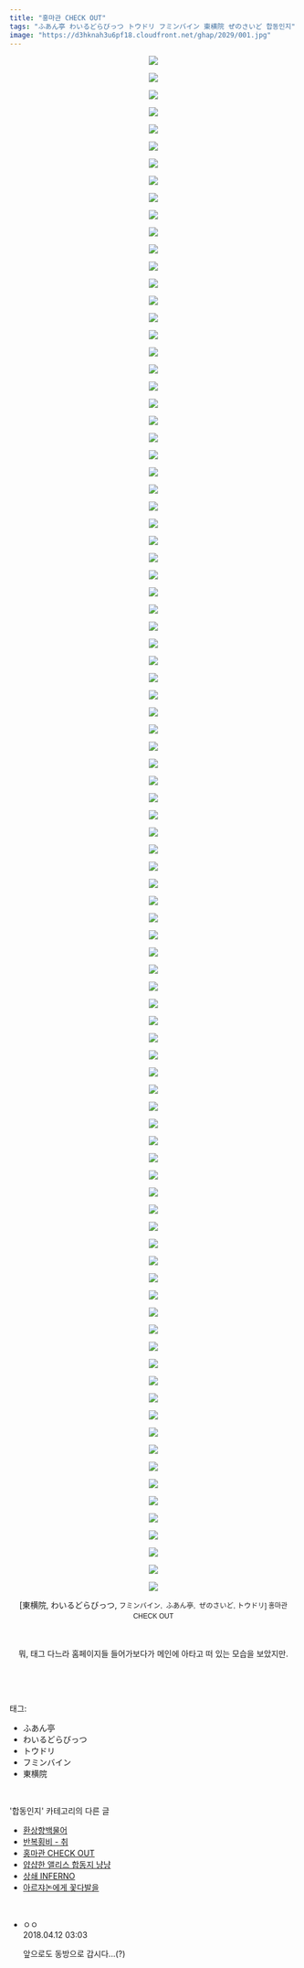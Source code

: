```yaml
---
title: "홍마관 CHECK OUT"
tags: "ふあん亭 わいるどらびっつ トウドリ フミンバイン 東横院 ぜのさいど 합동인지"
image: "https://d3hknah3u6pf18.cloudfront.net/ghap/2029/001.jpg"
---
```

<div class="article">
<p style="text-align: center; clear: none; float: none;"><img src="{{ site.imgserver4 }}/ghap/2029/001.jpg"/></p>
<p style="text-align: center; clear: none; float: none;"><img src="{{ site.imgserver4 }}/ghap/2029/002.jpg"/></p>
<p style="text-align: center; clear: none; float: none;"><img src="{{ site.imgserver4 }}/ghap/2029/003.jpg"/></p>
<p style="text-align: center; clear: none; float: none;"><img src="{{ site.imgserver4 }}/ghap/2029/004.jpg"/></p>
<p style="text-align: center; clear: none; float: none;"><img src="{{ site.imgserver4 }}/ghap/2029/005.jpg"/></p>
<p style="text-align: center; clear: none; float: none;"><img src="{{ site.imgserver4 }}/ghap/2029/006.jpg"/></p>
<p style="text-align: center; clear: none; float: none;"><img src="{{ site.imgserver4 }}/ghap/2029/007.jpg"/></p>
<p style="text-align: center; clear: none; float: none;"><img src="{{ site.imgserver4 }}/ghap/2029/008.jpg"/></p>
<p style="text-align: center; clear: none; float: none;"><img src="{{ site.imgserver4 }}/ghap/2029/009.jpg"/></p>
<p style="text-align: center; clear: none; float: none;"><img src="{{ site.imgserver4 }}/ghap/2029/010.jpg"/></p>
<p style="text-align: center; clear: none; float: none;"><img src="{{ site.imgserver4 }}/ghap/2029/011.jpg"/></p>
<p style="text-align: center; clear: none; float: none;"><img src="{{ site.imgserver4 }}/ghap/2029/012.jpg"/></p>
<p style="text-align: center; clear: none; float: none;"><img src="{{ site.imgserver4 }}/ghap/2029/013.jpg"/></p>
<p style="text-align: center; clear: none; float: none;"><img src="{{ site.imgserver4 }}/ghap/2029/014.jpg"/></p>
<p style="text-align: center; clear: none; float: none;"><img src="{{ site.imgserver4 }}/ghap/2029/015.jpg"/></p>
<p style="text-align: center; clear: none; float: none;"><img src="{{ site.imgserver4 }}/ghap/2029/016.jpg"/></p>
<p style="text-align: center; clear: none; float: none;"><img src="{{ site.imgserver4 }}/ghap/2029/017.jpg"/></p>
<p style="text-align: center; clear: none; float: none;"><img src="{{ site.imgserver4 }}/ghap/2029/018.jpg"/></p>
<p style="text-align: center; clear: none; float: none;"><img src="{{ site.imgserver4 }}/ghap/2029/019.jpg"/></p>
<p style="text-align: center; clear: none; float: none;"><img src="{{ site.imgserver4 }}/ghap/2029/020.jpg"/></p>
<p style="text-align: center; clear: none; float: none;"><img src="{{ site.imgserver4 }}/ghap/2029/021.jpg"/></p>
<p style="text-align: center; clear: none; float: none;"><img src="{{ site.imgserver4 }}/ghap/2029/022.jpg"/></p>
<p style="text-align: center; clear: none; float: none;"><img src="{{ site.imgserver4 }}/ghap/2029/023.jpg"/></p>
<p style="text-align: center; clear: none; float: none;"><img src="{{ site.imgserver4 }}/ghap/2029/024.jpg"/></p>
<p style="text-align: center; clear: none; float: none;"><img src="{{ site.imgserver4 }}/ghap/2029/025.jpg"/></p>
<p style="text-align: center; clear: none; float: none;"><img src="{{ site.imgserver4 }}/ghap/2029/026.jpg"/></p>
<p style="text-align: center; clear: none; float: none;"><img src="{{ site.imgserver4 }}/ghap/2029/027.jpg"/></p>
<p style="text-align: center; clear: none; float: none;"><img src="{{ site.imgserver4 }}/ghap/2029/028.jpg"/></p>
<p style="text-align: center; clear: none; float: none;"><img src="{{ site.imgserver4 }}/ghap/2029/029.jpg"/></p>
<p style="text-align: center; clear: none; float: none;"><img src="{{ site.imgserver4 }}/ghap/2029/030.jpg"/></p>
<p style="text-align: center; clear: none; float: none;"><img src="{{ site.imgserver4 }}/ghap/2029/031.jpg"/></p>
<p style="text-align: center; clear: none; float: none;"><img src="{{ site.imgserver4 }}/ghap/2029/032.jpg"/></p>
<p style="text-align: center; clear: none; float: none;"><img src="{{ site.imgserver4 }}/ghap/2029/033.jpg"/></p>
<p style="text-align: center; clear: none; float: none;"><img src="{{ site.imgserver4 }}/ghap/2029/034.jpg"/></p>
<p style="text-align: center; clear: none; float: none;"><img src="{{ site.imgserver4 }}/ghap/2029/035.jpg"/></p>
<p style="text-align: center; clear: none; float: none;"><img src="{{ site.imgserver4 }}/ghap/2029/036.jpg"/></p>
<p style="text-align: center; clear: none; float: none;"><img src="{{ site.imgserver4 }}/ghap/2029/037.jpg"/></p>
<p style="text-align: center; clear: none; float: none;"><img src="{{ site.imgserver4 }}/ghap/2029/038.jpg"/></p>
<p style="text-align: center; clear: none; float: none;"><img src="{{ site.imgserver4 }}/ghap/2029/039.jpg"/></p>
<p style="text-align: center; clear: none; float: none;"><img src="{{ site.imgserver4 }}/ghap/2029/040.jpg"/></p>
<p style="text-align: center; clear: none; float: none;"><img src="{{ site.imgserver4 }}/ghap/2029/041.jpg"/></p>
<p style="text-align: center; clear: none; float: none;"><img src="{{ site.imgserver4 }}/ghap/2029/042.jpg"/></p>
<p style="text-align: center; clear: none; float: none;"><img src="{{ site.imgserver4 }}/ghap/2029/043.jpg"/></p>
<p style="text-align: center; clear: none; float: none;"><img src="{{ site.imgserver4 }}/ghap/2029/044.jpg"/></p>
<p style="text-align: center; clear: none; float: none;"><img src="{{ site.imgserver4 }}/ghap/2029/045.jpg"/></p>
<p style="text-align: center; clear: none; float: none;"><img src="{{ site.imgserver4 }}/ghap/2029/046.jpg"/></p>
<p style="text-align: center; clear: none; float: none;"><img src="{{ site.imgserver4 }}/ghap/2029/047.jpg"/></p>
<p style="text-align: center; clear: none; float: none;"><img src="{{ site.imgserver4 }}/ghap/2029/048.jpg"/></p>
<p style="text-align: center; clear: none; float: none;"><img src="{{ site.imgserver4 }}/ghap/2029/049.jpg"/></p>
<p style="text-align: center; clear: none; float: none;"><img src="{{ site.imgserver4 }}/ghap/2029/050.jpg"/></p>
<p style="text-align: center; clear: none; float: none;"><img src="{{ site.imgserver4 }}/ghap/2029/051.jpg"/></p>
<p style="text-align: center; clear: none; float: none;"><img src="{{ site.imgserver4 }}/ghap/2029/052.jpg"/></p>
<p style="text-align: center; clear: none; float: none;"><img src="{{ site.imgserver4 }}/ghap/2029/053.jpg"/></p>
<p style="text-align: center; clear: none; float: none;"><img src="{{ site.imgserver4 }}/ghap/2029/054.jpg"/></p>
<p style="text-align: center; clear: none; float: none;"><img src="{{ site.imgserver4 }}/ghap/2029/055.jpg"/></p>
<p style="text-align: center; clear: none; float: none;"><img src="{{ site.imgserver4 }}/ghap/2029/056.jpg"/></p>
<p style="text-align: center; clear: none; float: none;"><img src="{{ site.imgserver4 }}/ghap/2029/057.jpg"/></p>
<p style="text-align: center; clear: none; float: none;"><img src="{{ site.imgserver4 }}/ghap/2029/058.jpg"/></p>
<p style="text-align: center; clear: none; float: none;"><img src="{{ site.imgserver4 }}/ghap/2029/059.jpg"/></p>
<p style="text-align: center; clear: none; float: none;"><img src="{{ site.imgserver4 }}/ghap/2029/060.jpg"/></p>
<p style="text-align: center; clear: none; float: none;"><img src="{{ site.imgserver4 }}/ghap/2029/061.jpg"/></p>
<p style="text-align: center; clear: none; float: none;"><img src="{{ site.imgserver4 }}/ghap/2029/062.jpg"/></p>
<p style="text-align: center; clear: none; float: none;"><img src="{{ site.imgserver4 }}/ghap/2029/063.jpg"/></p>
<p style="text-align: center; clear: none; float: none;"><img src="{{ site.imgserver4 }}/ghap/2029/064.jpg"/></p>
<p style="text-align: center; clear: none; float: none;"><img src="{{ site.imgserver4 }}/ghap/2029/065.jpg"/></p>
<p style="text-align: center; clear: none; float: none;"><img src="{{ site.imgserver4 }}/ghap/2029/066.jpg"/></p>
<p style="text-align: center; clear: none; float: none;"><img src="{{ site.imgserver4 }}/ghap/2029/067.jpg"/></p>
<p style="text-align: center; clear: none; float: none;"><img src="{{ site.imgserver4 }}/ghap/2029/068.jpg"/></p>
<p style="text-align: center; clear: none; float: none;"><img src="{{ site.imgserver4 }}/ghap/2029/069.jpg"/></p>
<p style="text-align: center; clear: none; float: none;"><img src="{{ site.imgserver4 }}/ghap/2029/070.jpg"/></p>
<p style="text-align: center; clear: none; float: none;"><img src="{{ site.imgserver4 }}/ghap/2029/071.jpg"/></p>
<p style="text-align: center; clear: none; float: none;"><img src="{{ site.imgserver4 }}/ghap/2029/072.jpg"/></p>
<p style="text-align: center; clear: none; float: none;"><img src="{{ site.imgserver4 }}/ghap/2029/073.jpg"/></p>
<p style="text-align: center; clear: none; float: none;"><img src="{{ site.imgserver4 }}/ghap/2029/074.jpg"/></p>
<p style="text-align: center; clear: none; float: none;"><img src="{{ site.imgserver4 }}/ghap/2029/075.jpg"/></p>
<p style="text-align: center; clear: none; float: none;"><img src="{{ site.imgserver4 }}/ghap/2029/076.jpg"/></p>
<p style="text-align: center; clear: none; float: none;"><img src="{{ site.imgserver4 }}/ghap/2029/077.jpg"/></p>
<p style="text-align: center; clear: none; float: none;"><img src="{{ site.imgserver4 }}/ghap/2029/078.jpg"/></p>
<p style="text-align: center; clear: none; float: none;"><img src="{{ site.imgserver4 }}/ghap/2029/079.jpg"/></p>
<p style="text-align: center; clear: none; float: none;"><img src="{{ site.imgserver4 }}/ghap/2029/080.jpg"/></p>
<p style="text-align: center; clear: none; float: none;"><img src="{{ site.imgserver4 }}/ghap/2029/081.jpg"/></p>
<p style="text-align: center; clear: none; float: none;"><img src="{{ site.imgserver4 }}/ghap/2029/082.jpg"/></p>
<p style="text-align: center; clear: none; float: none;"><img src="{{ site.imgserver4 }}/ghap/2029/083.jpg"/></p>
<p style="text-align: center; clear: none; float: none;"><img src="{{ site.imgserver4 }}/ghap/2029/084.jpg"/></p>
<p style="text-align: center; clear: none; float: none;"><img src="{{ site.imgserver4 }}/ghap/2029/085.jpg"/></p>
<p style="text-align: center; clear: none; float: none;"><img src="{{ site.imgserver4 }}/ghap/2029/086.jpg"/></p>
<p style="text-align: center; clear: none; float: none;"><img src="{{ site.imgserver4 }}/ghap/2029/087.jpg"/></p>
<p style="text-align: center; clear: none; float: none;"><img src="{{ site.imgserver4 }}/ghap/2029/088.jpg"/></p>
<p style="text-align: center; clear: none; float: none;"><img src="{{ site.imgserver4 }}/ghap/2029/089.jpg"/></p>
<p style="text-align: center; clear: none; float: none;"><img src="{{ site.imgserver4 }}/ghap/2029/090.jpg"/></p>
<p style="text-align: center; clear: none; float: none;">[東横院, わいるどらびっつ, <span style="font-family: Arial, 돋움, Dotum, AppleGothic, sans-serif; font-size: 12px; line-height: 18px;">フミンバイン,  </span><font face="Arial, 돋움, Dotum, AppleGothic, sans-serif"><span style="font-size: 12px; line-height: 18px;">ふあん亭,  ぜのさいど, トウドリ] 홍마관 CHECK OUT</span></font></p>
<p style="text-align: center; clear: none; float: none;"><font face="Arial, 돋움, Dotum, AppleGothic, sans-serif"><span style="font-size: 12px; line-height: 18px;"><br/></span></font></p>
<p style="text-align: center; clear: none; float: none;">뭐, 태그 다느라 홈페이지들 들어가보다가 메인에 아타고 떠 있는 모습을 보았지만.</p>
<p><br/></p>
</div><br/>
<div class="tagTrail">
<p>태그: </p>
<ul>
<li>ふあん亭</li>
<li>わいるどらびっつ</li>
<li>トウドリ</li>
<li>フミンバイン</li>
<li>東横院</li>
</ul>
</div><br/>
<div class="another">
<p>'합동인지' 카테고리의 다른 글</p>
<ul>
<li><a href="/ghap_2061">환상향백물어</a></li>
<li><a href="/ghap_2044">반복횡비 - 취</a></li>
<li><a href="/ghap_2029">홍마관 CHECK OUT</a></li>
<li><a href="/ghap_2023">얍샵한 앨리스 합동지 냥냥</a></li>
<li><a href="/ghap_1992">상쇄 INFERNO</a></li>
<li><a href="/ghap_1984">아르쟈논에게 꽃다발을</a></li>
</ul>
</div><br/>
<div class="cb_module cb_fluid">
<div class="cb_wrt cb_profile">
<div class="comment">
<ul>
<li class="cb_thumb_off" id="comment15237547">
<div class="cb_comment_area">
<div class="cb_info_area">
<div class="cb_section">
<span class="cb_nick_name">ㅇㅇ</span>
</div>
<div class="cb_section">
<span class="cb_date">2018.04.12 03:03 </span>
</div>
</div>
<div class="cb_dsc_comment">
<p class="cb_dsc">
											앞으로도 동방으로 갑시다...(?)
										</p>
</div>
</div></li>
</ul>
</div>
</div><!-- commentList close -->
</div><br/>
